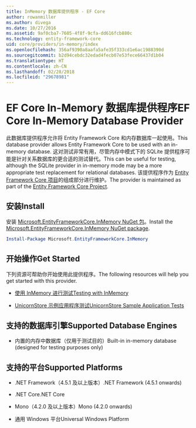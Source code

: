 ```yaml
---
title: InMemory 数据库提供程序 - EF Core
author: rowanmiller
ms.author: divega
ms.date: 10/27/2016
ms.assetid: 9af0cba7-7605-4f8f-9cfa-dd616fcb880c
ms.technology: entity-framework-core
uid: core/providers/in-memory/index
ms.openlocfilehash: 356af9390a8aafa5afe35f333cd1e6ac1988390d
ms.sourcegitcommit: b2d94cebdc32edad4fecb07e53fece66437d1b04
ms.translationtype: HT
ms.contentlocale: zh-CN
ms.lasthandoff: 02/28/2018
ms.locfileid: "29678981"
---
```

# <a name="ef-core-in-memory-database-provider"></a><span data-ttu-id="7b551-102">EF Core In-Memory 数据库提供程序</span><span class="sxs-lookup"><span data-stu-id="7b551-102">EF Core In-Memory Database Provider</span></span>

<span data-ttu-id="7b551-103">此数据库提供程序允许将 Entity Framework Core 和内存数据库一起使用。</span><span class="sxs-lookup"><span data-stu-id="7b551-103">This database provider allows Entity Framework Core to be used with an in-memory database.</span></span> <span data-ttu-id="7b551-104">这对测试非常有用，尽管内存中模式下的 SQLite 提供程序可能是针对关系数据库的更合适的测试替代。</span><span class="sxs-lookup"><span data-stu-id="7b551-104">This can be useful for testing, although the SQLite provider in in-memory mode may be a more appropriate test replacement for relational databases.</span></span> <span data-ttu-id="7b551-105">该提供程序作为 [Entity Framework Core 项目](https://github.com/aspnet/EntityFrameworkCore)的组成部分进行维护。</span><span class="sxs-lookup"><span data-stu-id="7b551-105">The provider is maintained as part of the [Entity Framework Core Project](https://github.com/aspnet/EntityFrameworkCore).</span></span>

## <a name="install"></a><span data-ttu-id="7b551-106">安装</span><span class="sxs-lookup"><span data-stu-id="7b551-106">Install</span></span>

<span data-ttu-id="7b551-107">安装 [Microsoft.EntityFrameworkCore.InMemory NuGet 包](https://www.nuget.org/packages/Microsoft.EntityFrameworkCore.InMemory/)。</span><span class="sxs-lookup"><span data-stu-id="7b551-107">Install the [Microsoft.EntityFrameworkCore.InMemory NuGet package](https://www.nuget.org/packages/Microsoft.EntityFrameworkCore.InMemory/).</span></span>

``` powershell
Install-Package Microsoft.EntityFrameworkCore.InMemory
```

## <a name="get-started"></a><span data-ttu-id="7b551-108">开始操作</span><span class="sxs-lookup"><span data-stu-id="7b551-108">Get Started</span></span>

<span data-ttu-id="7b551-109">下列资源可帮助你开始使用此提供程序。</span><span class="sxs-lookup"><span data-stu-id="7b551-109">The following resources will help you get started with this provider.</span></span>
* [<span data-ttu-id="7b551-110">使用 InMemory 进行测试</span><span class="sxs-lookup"><span data-stu-id="7b551-110">Testing with InMemory</span></span>](../../miscellaneous/testing/in-memory.md)

* [<span data-ttu-id="7b551-111">UnicornStore 示例应用程序测试</span><span class="sxs-lookup"><span data-stu-id="7b551-111">UnicornStore Sample Application Tests</span></span>](https://github.com/rowanmiller/UnicornStore/blob/master/UnicornStore/src/UnicornStore.Tests/Controllers/ShippingControllerTests.cs)

## <a name="supported-database-engines"></a><span data-ttu-id="7b551-112">支持的数据库引擎</span><span class="sxs-lookup"><span data-stu-id="7b551-112">Supported Database Engines</span></span>

* <span data-ttu-id="7b551-113">内置的内存中数据库（仅用于测试目的）</span><span class="sxs-lookup"><span data-stu-id="7b551-113">Built-in in-memory database (designed for testing purposes only)</span></span>

## <a name="supported-platforms"></a><span data-ttu-id="7b551-114">支持的平台</span><span class="sxs-lookup"><span data-stu-id="7b551-114">Supported Platforms</span></span>

* <span data-ttu-id="7b551-115">.NET Framework（4.5.1 及以上版本）</span><span class="sxs-lookup"><span data-stu-id="7b551-115">.NET Framework (4.5.1 onwards)</span></span>

* <span data-ttu-id="7b551-116">.NET Core</span><span class="sxs-lookup"><span data-stu-id="7b551-116">.NET Core</span></span>

* <span data-ttu-id="7b551-117">Mono（4.2.0 及以上版本）</span><span class="sxs-lookup"><span data-stu-id="7b551-117">Mono (4.2.0 onwards)</span></span>

* <span data-ttu-id="7b551-118">通用 Windows 平台</span><span class="sxs-lookup"><span data-stu-id="7b551-118">Universal Windows Platform</span></span>
